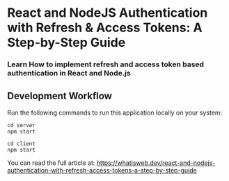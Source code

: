 # React and NodeJS Authentication with Refresh & Access Tokens: A Step-by-Step Guide

### Learn How to implement refresh and access token based authentication in React and Node.js

## Development Workflow

Run the following commands to run this application locally on your system:

```
cd server
npm start
```

```
cd client
npm start
```

You can read the full article at: https://whatisweb.dev/react-and-nodejs-authentication-with-refresh-access-tokens-a-step-by-step-guide

